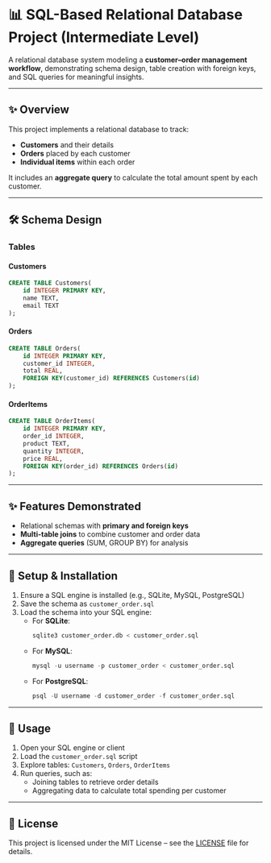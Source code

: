 # 📊 SQL-Based Relational Database Project (Intermediate Level)

A relational database system modeling a **customer–order management workflow**, demonstrating schema design, table creation with foreign keys, and SQL queries for meaningful insights.

---

## ✨ Overview

This project implements a relational database to track:
- **Customers** and their details
- **Orders** placed by each customer
- **Individual items** within each order

It includes an **aggregate query** to calculate the total amount spent by each customer.

---

## 🛠️ Schema Design

### Tables

#### Customers
```sql
CREATE TABLE Customers(
    id INTEGER PRIMARY KEY,
    name TEXT,
    email TEXT
);
```

#### Orders
```sql
CREATE TABLE Orders(
    id INTEGER PRIMARY KEY,
    customer_id INTEGER,
    total REAL,
    FOREIGN KEY(customer_id) REFERENCES Customers(id)
);
```

#### OrderItems
```sql
CREATE TABLE OrderItems(
    id INTEGER PRIMARY KEY,
    order_id INTEGER,
    product TEXT,
    quantity INTEGER,
    price REAL,
    FOREIGN KEY(order_id) REFERENCES Orders(id)
);
```

---

## ✨ Features Demonstrated
- Relational schemas with **primary and foreign keys**
- **Multi-table joins** to combine customer and order data
- **Aggregate queries** (SUM, GROUP BY) for analysis

---

## 🚀 Setup & Installation
1. Ensure a SQL engine is installed (e.g., SQLite, MySQL, PostgreSQL)
2. Save the schema as `customer_order.sql`
3. Load the schema into your SQL engine:
   - For **SQLite**:
     ```sql
     sqlite3 customer_order.db < customer_order.sql
     ```
   - For **MySQL**:
     ```sql
     mysql -u username -p customer_order < customer_order.sql
     ```
   - For **PostgreSQL**:
     ```sql
     psql -U username -d customer_order -f customer_order.sql
     ```

---

## 🎯 Usage
1. Open your SQL engine or client
2. Load the `customer_order.sql` script
3. Explore tables: `Customers`, `Orders`, `OrderItems`
4. Run queries, such as:
   - Joining tables to retrieve order details
   - Aggregating data to calculate total spending per customer

---

## 📜 License
This project is licensed under the MIT License – see the [LICENSE](LICENSE) file for details.
